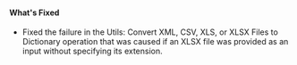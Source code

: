 #### What's Fixed
- Fixed the failure in the Utils: Convert XML, CSV, XLS, or XLSX Files to Dictionary operation that was caused if an XLSX file was provided as an input without specifying its extension. 
